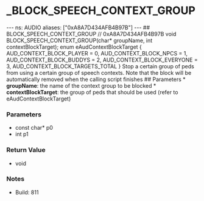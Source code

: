 # _BLOCK_SPEECH_CONTEXT_GROUP

--- ns: AUDIO aliases: ["0xA8A7D434AFB4B97B"] --- ## BLOCK_SPEECH_CONTEXT_GROUP  // 0xA8A7D434AFB4B97B void BLOCK_SPEECH_CONTEXT_GROUP(char* groupName, int contextBlockTarget);  enum eAudContextBlockTarget { AUD_CONTEXT_BLOCK_PLAYER = 0, AUD_CONTEXT_BLOCK_NPCS = 1, AUD_CONTEXT_BLOCK_BUDDYS = 2, AUD_CONTEXT_BLOCK_EVERYONE = 3,  AUD_CONTEXT_BLOCK_TARGETS_TOTAL }  Stop a certain group of peds from using a certain group of speech contexts.  Note that the block will be automatically removed when the calling script finishes   ## Parameters * **groupName**: the name of the context group to be blocked * **contextBlockTarget**: the group of peds that should be used (refer to eAudContextBlockTarget)

### Parameters
* const char* p0
* int p1

### Return Value
* void

### Notes
* Build: 811

